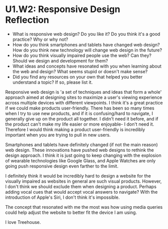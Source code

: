 # U1.W2: Responsive Design Reflection

* What is responsive web design? Do you like it?  Do you think it's a good practice? Why or why not?
* How do you think smartphones and tablets have changed web design? How do you think new technology will change web design in the future?
* How do you think visually impaired people use the web? Can they? Should we design and development for them?
* What ideas and concepts have resonated with you when learning about the web and design? What seems stupid or doesn't make sense?
* Did you find any resources on your own that helped you better understand a topic? If so, please list it.

Responsive web design is 'a set of techniques and ideas that form a whole' approach aimed at designing sites to maximize a user's viewing experience across multiple devices with different viewpoints. I think it's a great practice if we could make products user-friendly. There has been so many times when I try to use new products, and if it is confusing/hard to navigate, I generally give up on the product all together. I didn't need it before, and if the product can't make my life easier or more enjoyable- I don't need it. Therefore I would think making a product user-friendly is incredibly important when you are trying to pull in new users. 

Smartphones and tablets have definitely changed (if not the main reason) web design. These innovations have pushed web designs to rethink the design approach. I think it is just going to keep changing with the explosion of wearable technologies like Google Glass, and Apple Watches are only going push responsive design even farther to the limit.

I definitely think it would be incredibly hard to design a website for the visually impaired as websites in general are such visual products. However, I don't think we should exclude them when designing a product. Perhaps adding vocal cues that would accept vocal answers to navigate? With the introduction of Apple's Siri, I don't think it's impossible.

The concept that resonated with me the most was how using media queries could help adjust the website to better fit the device I am using.

I love Treehouse.